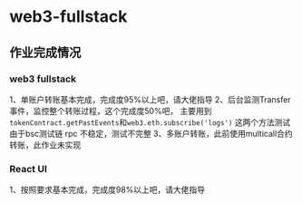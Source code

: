 # web3-fullstack

## 作业完成情况

### web3 fullstack
  1、单账户转账基本完成，完成度95%以上吧，请大佬指导
  2、后台监测Transfer事件，监控整个转账过程，这个完成度50%吧，
    主要用到`tokenContract.getPastEvents`和`web3.eth.subscribe('logs')` 这两个方法测试
    由于bsc测试链 rpc 不稳定，测试不完整
  3、多账户转账，此前使用multicall合约转账，此作业未实现

### React UI
  1、按照要求基本完成，完成度98%以上吧，请大佬指导

